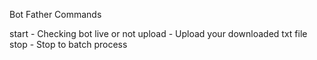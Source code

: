 Bot Father Commands

start - Checking bot live or not
upload -  Upload your downloaded txt file
stop - Stop to batch process
